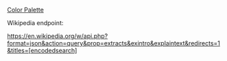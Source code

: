 [Color Palette](https://colorhunt.co/palette/f0d9e7ff94cca239ea5c33f6)

Wikipedia endpoint:

https://en.wikipedia.org/w/api.php?format=json&action=query&prop=extracts&exintro&explaintext&redirects=1&titles=[encodedsearch]